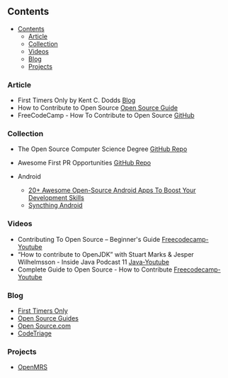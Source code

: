 ## Contents

- [Contents](#contents)
  - [Article](#article)
  - [Collection](#collection)
  - [Videos](#videos)
  - [Blog](#blog)
  - [Projects](#projects)

### Article

* First Timers Only by Kent C. Dodds [Blog](https://kentcdodds.com/blog/first-timers-only)
* How to Contribute to Open Source [Open Source Guide](https://opensource.guide/how-to-contribute/)
* FreeCodeCamp - How To Contribute to Open Source [GitHub](https://github.com/freeCodeCamp/how-to-contribute-to-open-source)

### Collection
* The Open Source Computer Science Degree [GitHub Repo](https://github.com/ForrestKnight/open-source-cs)
* Awesome First PR Opportunities [GitHub Repo](https://github.com/MunGell/awesome-for-beginners)
* Android

  * [20+ Awesome Open-Source Android Apps To Boost Your Development Skills](https://blog.aritraroy.in/20-awesome-open-source-android-apps-to-boost-your-development-skills-b62832cf0fa4)
  * [Syncthing Android](https://github.com/syncthing/syncthing-android/blob/master/CONTRIBUTING.md)


### Videos
- Contributing To Open Source – Beginner's Guide [Freecodecamp-Youtube](https://youtu.be/mklEhT_RLos?si=LYm9tebk0J7MQyNI)
- “How to contribute to OpenJDK” with Stuart Marks & Jesper Wilhelmsson - Inside Java Podcast 11 [Java-Youtube](https://youtu.be/WPZiv1Ow2Qk?si=W4Kx8FtjKyxXSKPI)
- Complete Guide to Open Source - How to Contribute [Freecodecamp-Youtube](https://youtu.be/yzeVMecydCE?si=gwC-1TI1NrnzVWD5)

### Blog
* [First Timers Only](https://www.firsttimersonly.com/)
* [Open Source Guides](https://opensource.guide/)
* [Open Source.com](https://opensource.com/)
* [CodeTriage](https://www.codetriage.com/)

### Projects

- [OpenMRS](https://github.com/openmrs)